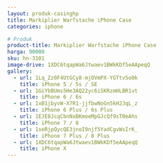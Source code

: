 ```yaml
---
layout: produk-casinghp
title: Markiplier Warfstache iPhone Case
categories: iphone

# Produk
product-title: Markiplier Warfstache iPhone Case
harga: 90000
sku: hn-3101
image-drive: 1XDC6tqapWa6Jtwaev1BWkKDf5eAApeqQ
gallery:
  - url: 1Lq_Zz0F4UtGCy8-mjOVmPX-YGTtv5o0k
    title: iPhone 5 / 5s / SE
  - url: 1GiYbBUms5He3AQ22yc6iSKRzmHLBR1vt
    title: iPhone 6 / 6s
  - url: 1xB1jbyvW-X7R1-jjfbwNoGn5kH2JqL_z
    title: iPhone 6 Plus / 6s Plus
  - url: 1EJE8JcqCbnNxBKmoeMpGJcQf9sT0eAhs
    title: iPhone 7 / 8
  - url: 1seRjpQycQE3jnoI9njf5YadCgvWsIrK_
    title: iPhone 7 Plus / 8 Plus
  - url: 1XDC6tqapWa6Jtwaev1BWkKDf5eAApeqQ
    title: iPhone X
---
```

